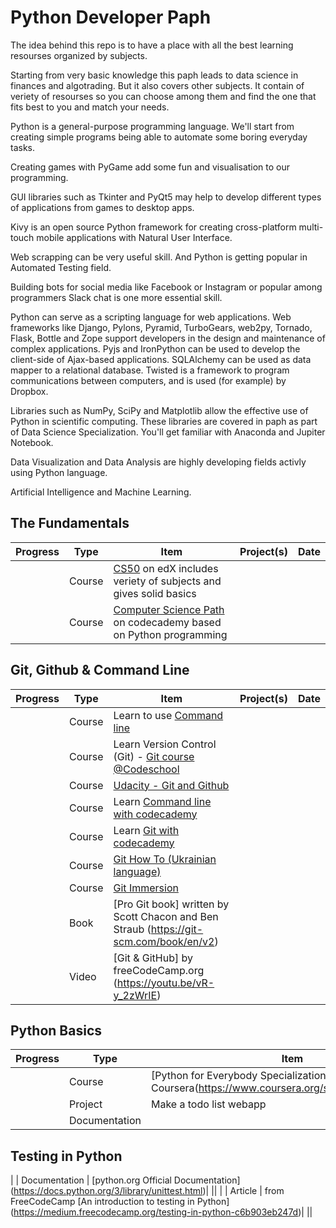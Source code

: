 # Python Developer Paph

The idea behind this repo is to have a place with all the best learning resourses organized by subjects.

Starting from very basic knowledge this paph leads to data science in finances and algotrading. But it also covers other subjects. It contain of veriety of resourses so you can choose among them and find the one that fits best to you and match your needs. 

Python is a general-purpose programming language. We'll start from creating simple programs being able to automate some boring everyday tasks. 

Creating games with PyGame add some fun and visualisation to our programming.

GUI libraries such as Tkinter and PyQt5 may help to develop different types of applications from games to desktop apps. 

Kivy is an open source Python framework for creating cross-platform multi-touch mobile applications with Natural User Interface.

Web scrapping can be very useful skill. And Python is getting popular in Automated Testing field.

Building bots for social media like Facebook or Instagram or popular among programmers Slack chat is one more essential skill.

Python can serve as a scripting language for web applications.  Web frameworks like Django, Pylons, Pyramid, TurboGears, web2py, Tornado, Flask, Bottle and Zope support developers in the design and maintenance of complex applications. Pyjs and IronPython can be used to develop the client-side of Ajax-based applications. SQLAlchemy can be used as data mapper to a relational database. Twisted is a framework to program communications between computers, and is used (for example) by Dropbox.

Libraries such as NumPy, SciPy and Matplotlib allow the effective use of Python in scientific computing. These libraries are covered in paph as part of Data Science Specialization. You'll get familiar with Anaconda and Jupiter Notebook.

Data Visualization and Data Analysis are highly developing fields activly using Python language.

Artificial Intelligence and Machine Learning.

## The Fundamentals

| Progress | Type | Item | Project(s) | Date |
| :------: | ------ | ------ | ------------ | :-------: |
|  | Course | [CS50](https://courses.edx.org/courses/course-v1%3AHarvardX%2BCS50%2BX/)  on edX includes veriety of subjects and gives solid basics |  ||
|  | Course | [Computer Science Path](https://courses.edx.org/courses/course-v1%3AHarvardX%2BCS50%2BX/)  on codecademy based on Python programming |  ||

## Git, Github & Command Line
| Progress | Type | Item | Project(s) | Date |
| :------: | ------ | ------ | ------------ | :-------: |
| | Course | Learn to use [Command line](https://commandlinepoweruser.com/)|  ||
| | Course | Learn Version Control (Git) - [Git course @Codeschool](https://try.github.io/levels/1/challenges/1) |   |    |
| | Course | [Udacity - Git and Github](https://in.udacity.com/course/how-to-use-git-and-github--ud775) |   |    |
| | Course | Learn [Command line with codecademy](https://www.codecademy.com/learn/learn-the-command-line)|  ||
| | Course | Learn [Git with codecademy](https://www.codecademy.com/learn/learn-git)|  ||
| | Course | [Git How To (Ukrainian language)](https://githowto.com/uk)|  ||
| | Course | [Git Immersion](http://gitimmersion.com/)|  ||
| | Book | [Pro Git book] written by Scott Chacon and Ben Straub (https://git-scm.com/book/en/v2) |  || 
| | Video | [Git & GitHub] by freeCodeCamp.org (https://youtu.be/vR-y_2zWrIE) |  ||


## Python Basics
| Progress | Type | Item | Project(s) | Date |
| :------: | ------ | ------ | ------------ | :-------: |
| | Course | [Python for Everybody Specialization] Coursera(https://www.coursera.org/specializations/python)|  ||
| | Project | Make a todo list webapp |   |    |
| | Documentation | |   |    |

## Testing in Python
| | Documentation | [python.org Official Documentation] (https://docs.python.org/3/library/unittest.html)|  ||
| | Article | from FreeCodeCamp [An introduction to testing in Python] (https://medium.freecodecamp.org/testing-in-python-c6b903eb247d)|  || 
